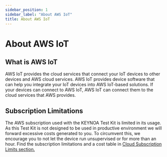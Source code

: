 ```yaml
---
sidebar_position: 1
sidebar_label: "About AWS IoT"
title: About AWS IoT
---
```

# About AWS IoT

## What is AWS IoT
AWS IoT provides the cloud services that connect your IoT devices to other devices and AWS cloud services. AWS IoT provides device software that can help you integrate your IoT devices into AWS IoT-based solutions. If your devices can connect to AWS IoT, AWS IoT can connect them to the cloud services that AWS provides.

## Subscription Limitations

The AWS subscription used with the KEYNOA Test Kit is limited in its usage. As this Test Kit is not designed to be used in productive environment we will forward excessive costs generated to you.
To circumvent this, we encourage you to not let the device run unsupervised or for more than an hour.
Find the subscription limitations and a cost table in [Cloud Subscription Limits section.](/Eval%20Kit#subscription%20limits)